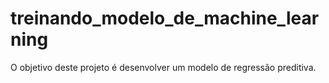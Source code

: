 # treinando_modelo_de_machine_learning
O objetivo deste projeto é desenvolver um modelo de regressão preditiva.
